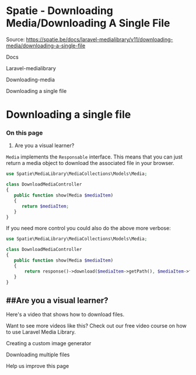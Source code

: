 # Spatie - Downloading Media/Downloading A Single File

Source: https://spatie.be/docs/laravel-medialibrary/v11/downloading-media/downloading-a-single-file

Docs

Laravel-medialibrary

Downloading-media

Downloading a single file

Downloading a single file
=========================

### On this page

1. Are you a visual learner?

`Media` implements the `Responsable` interface. This means that you can just return a media object to download the associated file in your browser.

```php
use Spatie\MediaLibrary\MediaCollections\Models\Media;

class DownloadMediaController
{
   public function show(Media $mediaItem)
   {
      return $mediaItem;
   }
}

```
If you need more control you could also do the above more verbose:

```php
use Spatie\MediaLibrary\MediaCollections\Models\Media;

class DownloadMediaController
{
   public function show(Media $mediaItem)
   {
       return response()->download($mediaItem->getPath(), $mediaItem->file_name);
   }
}

```
##Are you a visual learner?
---------------------------

Here's a video that shows how to download files.

Want to see more videos like this? Check out our free video course on how to use Laravel Media Library.

Creating a custom image generator

Downloading multiple files

Help us improve this page